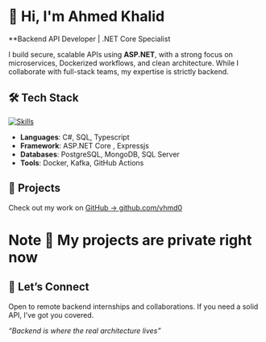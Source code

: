 # 👋 Hi, I'm Ahmed Khalid

**Backend API Developer | .NET Core Specialist

I build secure, scalable APIs using **ASP.NET**, with a strong focus on microservices, Dockerized workflows, and clean architecture. While I collaborate with full-stack teams, my expertise is strictly backend.

## 🛠️ Tech Stack

[![Skills](https://skillicons.dev/icons?i=dotnet,visualstudio,rider,postgres,mongo,kafka,docker,github)](https://skillicons.dev)

- **Languages**: C#, SQL, Typescript
- **Framework**: ASP.NET Core , Expressjs  
- **Databases**: PostgreSQL, MongoDB, SQL Server
- **Tools**: Docker, Kafka, GitHub Actions  

## 📂 Projects

Check out my work on [GitHub → github.com/vhmd0](https://github.com/vhmd0)

# Note 🔴  My projects are private right now 
  
## 💬 Let’s Connect

Open to remote backend internships and collaborations. If you need a solid API, I’ve got you covered.


_“Backend is where the real architecture lives”_
